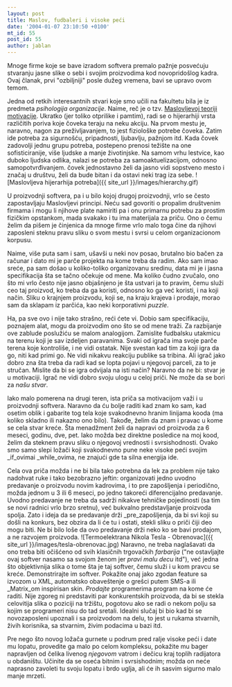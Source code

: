 ```yaml
---
layout: post
title: Maslov, fudbaleri i visoke peći
date: '2004-01-07 23:10:50 +0100'
mt_id: 55
post_id: 55
author: jablan
---
```

Mnoge firme koje se bave izradom softvera premalo pažnje posvećuju stvaranju jasne slike o sebi i svojim proizvodima kod novopridošlog kadra. Ovaj članak, prvi "ozbiljniji" posle dužeg vremena, bavi se upravo ovom temom.



<!--more-->

Jedna od retkih interesantnih stvari koje smo učili na fakultetu bila je iz predmeta _psihologija organizacije_. Naime, reč je o tzv. [Maslovljevoj teoriji motivacije](http://www.ship.edu/~cgboeree/maslow.html). Ukratko (jer toliko otprilike i pamtim), radi se o hijerarhiji vrsta različitih poriva koje čoveka teraju na neku akciju. Na prvom mestu je, naravno, nagon za preživljavanjem, to jest fiziološke potrebe čoveka. Zatim ide potreba za sigurnošću, pripadnosti, ljubavlju, pažnjom itd. Kada čovek zadovolji jednu grupu potreba, postepeno prenosi težište na one sofisticiranije, više ljudske a manje životinjske. Na samom vrhu lestvice, kao duboko ljudska odlika, nalazi se potreba za samoaktuelizacijom, odnosno samopotvrđivanjem. čovek jednostavno želi da jasno vidi sopstveno mesto i značaj u društvu, želi da bude bitan i da ostavi neki trag iza sebe. ![Maslovljeva hijerarhija potreba]({{ site_url }}/images/hierarchy.gif)

U proizvodnji softvera, pa i u bilo kojoj drugoj proizvodnji, vrlo se često zapostavljaju Maslovljevi principi. Neću sad govoriti o propalim društvenim firmama i mogu li njihove plate namiriti pa i onu primarnu potrebu za prostim fizičkim opstankom, mada svakako i tu ima materijala za priču. Ono o čemu želim da pišem je činjenica da mnoge firme vrlo malo toga čine da njihovi zaposleni steknu pravu sliku o svom mestu i svrsi u celom organizacionom korpusu.

Naime, više puta sam i sam, ušavši u neki nov posao, brutalno bio bačen za računar i dato mi je parče projekta na kome treba da radim. Ako sam imao sreće, pa sam došao u koliko-toliko organizovanu sredinu, data mi je i jasna specifikacija šta se tačno očekuje od mene. Ma koliko čudno zvučalo, ono što mi vrlo često nije jasno objašnjeno je šta ustvari ja to pravim, čemu služi ceo taj proizvod, ko treba da ga koristi, odnosno ko ga već koristi, i na koji način. Sliku o krajnjem proizvodu, koji se, na kraju krajeva i prodaje, morao sam da sklapam iz parčića, kao neki korporativni _puzzle_.

Ha, pa sve ovo i nije tako strašno, reći ćete vi. Dobio sam specifikaciju, poznajem alat, mogu da proizvodim ono što se od mene traži. Za razbijanje ove zablude poslužiću se malom analogijom. Zamislite fudbalsku utakmicu na terenu koji je sav izdeljen paravanima. Svaki od igrača ima svoje parče terena koje kontroliše, i ne vidi ostatak. Nije svestan kad tim za koji igra da go, niti kad primi go. Ne vidi nikakvu reakciju publike sa tribina. Ali igrač jako dobro zna šta treba da radi kad se lopta pojavi u njegovoj parceli, za to je stručan. Mislite da bi se igra odvijala na isti način? Naravno da ne bi: stvar je u motivaciji. Igrač ne vidi dobro svoju ulogu u celoj priči. Ne može da se bori za _našu stvar_.

Iako malo pomerena na drugi teren, ista priča sa motivacijom važi i u proizvodnji softvera. Naravno da ću bolje raditi kad znam ko sam, kad osetim oblik i gabarite tog tela koje svakodnevno hranim linijama kooda (ma koliko skladno ili nakazno ono bilo). Takođe, želim da znam i pravac u kome se cela stvar kreće. Šta menadžment želi da napravi od proizvoda za 6 meseci, godinu, dve, pet. Iako možda bez direktne posledice na moj kood, želim da steknem pravu sliku o njegovoj vrednosti i svrsishodnosti. Ovako smo samo slepi ložači koji svakodnevno pune neke visoke peći svojim _if_ovimai _while_ovima, ne znajući gde ta silna energija ide.

Cela ova priča možda i ne bi bila tako potrebna da lek za problem nije tako nadohvat ruke i tako bezobrazno jeftin: organizovati jedno uvodno predavanje o proizvodu novim kadrovima, i to pre zapošljenja i periodično, možda jednom u 3 ili 6 meseci, po jedno takoreći diferencijalno predavanje. Uvodno predavanje ne treba da sadrži nikakve tehničke pojedinosti (sa tim se novi radnici vrlo brzo sretnu), već bukvalno predstavljanje proizvoda spolja. Zato i ideja da se predavanje drži _pre_zapošljenja, da bi svi koji su došli na konkurs, bez obzira da li će tu i ostati, stekli sliku o priči čiji deo mogu biti. Ne bi bilo loše da ovo predavanje drži neko ko se bavi prodajom, a ne razvojem proizvoda. ![Termoelektrana Nikola Tesla - Obrenovac]({{ site_url }}/images/tesla-obrenovac.jpg) Naravno, ne treba naglašavati da ono treba biti očišćeno od svih klasičnih trgovačkih _farbarija_ ("ne ostavljajte ovaj softver nasamo sa svojom ženom jer _pravi malu decu_ itd"), već jedna što objektivnija slika o tome šta je taj softver, čemu služi i u kom pravcu se kreće. Demonstrirajte im softver. Pokažite onaj jako zgodan feature sa izvozom u XML, automatsko obaveštenje o grešci putem SMS-a ili _Matrix_om inspirisan skin. _Prodajte_ programerima program na kome će raditi. Nije zgoreg ni predstaviti par konkurentskih proizvoda, da bi se stekla celovitija slika o poziciji na tržištu, pogotovu ako se radi o nekom polju sa kojim se programeri nisu do tad sretali. Idealni slučaj bi bio kad bi se novozaposleni upoznali i sa proizvodom na delu, to jest u rukama stvarnih, živih korisnika, sa stvarnim, živim podacima u bazi itd.

Pre nego što novog ložača gurnete u podrum pred ralje visoke peći i date mu lopatu, provedite ga malo po celom kompleksu, pokažite mu bager napravljen od čelika livenog _njegovom_ vatrom i dečicu kraj toplih radijatora u obdaništu. Učinite da se oseća bitnim i svrsishodnim; možda on neće naprasno zavoleti tu svoju lopatu i brdo uglja, ali će ih sasvim sigurno malo manje mrzeti.

